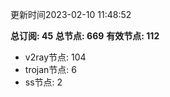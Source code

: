 更新时间2023-02-10 11:48:52

**总订阅: 45**
**总节点: 669**
**有效节点: 112**
- v2ray节点: 104
- trojan节点: 6
- ss节点: 2
